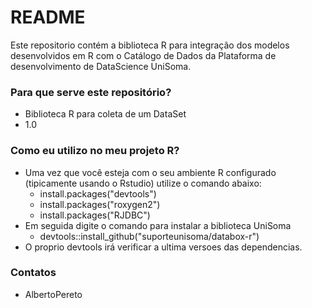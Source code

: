 # README #

Este repositorio contém a biblioteca R para integração dos modelos desenvolvidos
em R com o Catálogo de Dados da Plataforma de desenvolvimento de DataScience 
UniSoma.

### Para que serve este repositório? ###

* Biblioteca R para coleta de um DataSet
* 1.0

### Como eu utilizo no meu projeto R? ###

* Uma vez que você esteja com o seu ambiente R configurado (tipicamente usando
o Rstudio) utilize o comando abaixo:
   * install.packages("devtools")
   * install.packages("roxygen2")
   * install.packages("RJDBC")
* Em seguida digite o comando para instalar a biblioteca UniSoma
   * devtools::install_github("suporteunisoma/databox-r")
* O proprio devtools irá verificar a ultima versoes das dependencias.

### Contatos ###

* AlbertoPereto
